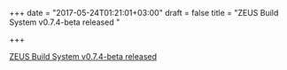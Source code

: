 +++
date = "2017-05-24T01:21:01+03:00"
draft = false
title = "ZEUS Build System v0.7.4-beta released "

+++

<p><a href="https://github.com/dreadl0ck/zeus">ZEUS Build System v0.7.4-beta released </a></p>